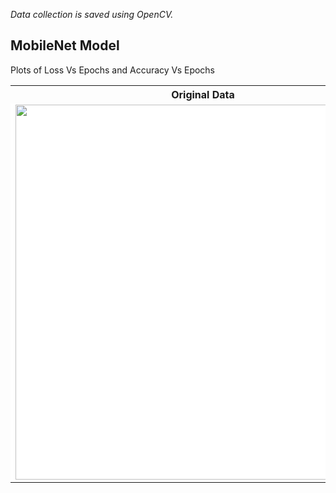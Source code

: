 *Data collection is saved using OpenCV.*

<h2>MobileNet Model</h2>
<p>Plots of Loss Vs Epochs and Accuracy Vs Epochs</p>


<table>
  <tr>
    <th>Original Data</th>
    <th>Augmented Data</th>
  </tr>
  <tr>
    <td style="background-color:#FFFFFF"><img src="https://user-images.githubusercontent.com/97990136/160792466-6f5a3c98-7af0-46eb-999d-1ae603d12c46.jpg" width="600" height="600" align="center"/></td>
    <td style="background-color:#FFFFFF"><img src="https://user-images.githubusercontent.com/97990136/160792251-b872c935-836d-49a2-9856-182de7f4a200.jpg" width="600" height="600" align="center"/></td
  </tr>
</table>

